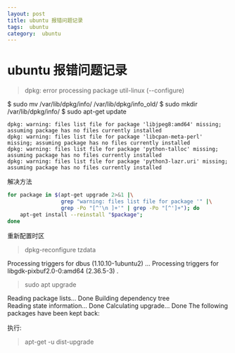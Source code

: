 ```yaml
---
layout: post
title: ubuntu 报错问题记录
tags:  ubuntu
category:  ubuntu
---
```



# ubuntu 报错问题记录

>dpkg: error processing package util-linux (--configure)



$ sudo mv /var/lib/dpkg/info/ /var/lib/dpkg/info_old/
$ sudo mkdir /var/lib/dpkg/info/
$ sudo apt-get update


```
dpkg: warning: files list file for package 'libjpeg8:amd64' missing; assuming package has no files currently installed
dpkg: warning: files list file for package 'libcpan-meta-perl' missing; assuming package has no files currently installed
dpkg: warning: files list file for package 'python-talloc' missing; assuming package has no files currently installed
dpkg: warning: files list file for package 'python3-lazr.uri' missing; assuming package has no files currently installed
```

解决方法

```sh
for package in $(apt-get upgrade 2>&1 |\
                 grep "warning: files list file for package '" |\
                 grep -Po "[^'\n ]+'" | grep -Po "[^']+"); do
    apt-get install --reinstall "$package";
done
```


重新配置时区

>dpkg-reconfigure tzdata



Processing triggers for dbus (1.10.10-1ubuntu2) ...
Processing triggers for libgdk-pixbuf2.0-0:amd64 (2.36.5-3) .


>sudo apt upgrade           

Reading package lists... Done
Building dependency tree       
Reading state information... Done
Calculating upgrade... Done
The following packages have been kept back:

执行:
>apt-get -u dist-upgrade